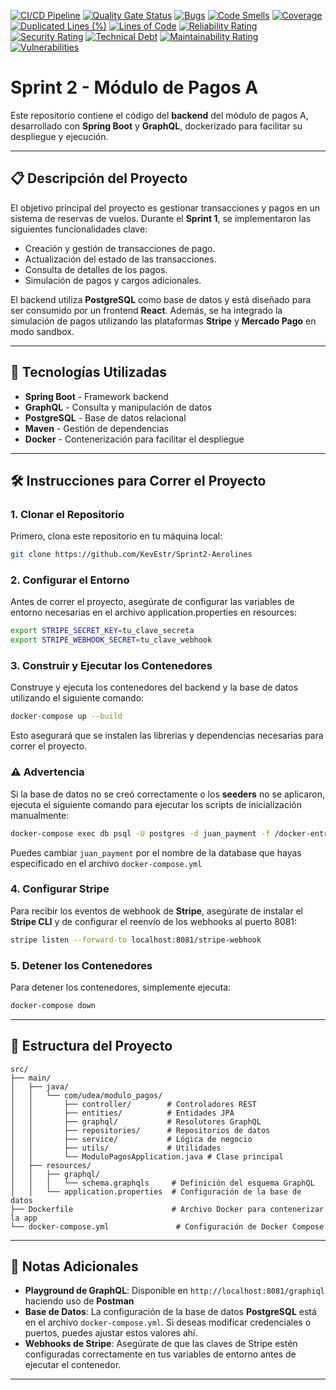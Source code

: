 [![CI/CD Pipeline](https://github.com/mono789/Flight-Payment/actions/workflows/build.yml/badge.svg)](https://github.com/mono789/Flight-Payment/actions/workflows/build.yml)
[![Quality Gate Status](https://sonarcloud.io/api/project_badges/measure?project=mono789_Flight-Payment&metric=alert_status)](https://sonarcloud.io/summary/new_code?id=mono789_Flight-Payment)
[![Bugs](https://sonarcloud.io/api/project_badges/measure?project=mono789_Flight-Payment&metric=bugs)](https://sonarcloud.io/summary/new_code?id=mono789_Flight-Payment)
[![Code Smells](https://sonarcloud.io/api/project_badges/measure?project=mono789_Flight-Payment&metric=code_smells)](https://sonarcloud.io/summary/new_code?id=mono789_Flight-Payment)
[![Coverage](https://sonarcloud.io/api/project_badges/measure?project=mono789_Flight-Payment&metric=coverage)](https://sonarcloud.io/summary/new_code?id=mono789_Flight-Payment)
[![Duplicated Lines (%)](https://sonarcloud.io/api/project_badges/measure?project=mono789_Flight-Payment&metric=duplicated_lines_density)](https://sonarcloud.io/summary/new_code?id=mono789_Flight-Payment)
[![Lines of Code](https://sonarcloud.io/api/project_badges/measure?project=mono789_Flight-Payment&metric=ncloc)](https://sonarcloud.io/summary/new_code?id=mono789_Flight-Payment)
[![Reliability Rating](https://sonarcloud.io/api/project_badges/measure?project=mono789_Flight-Payment&metric=reliability_rating)](https://sonarcloud.io/summary/new_code?id=mono789_Flight-Payment)
[![Security Rating](https://sonarcloud.io/api/project_badges/measure?project=mono789_Flight-Payment&metric=security_rating)](https://sonarcloud.io/summary/new_code?id=mono789_Flight-Payment)
[![Technical Debt](https://sonarcloud.io/api/project_badges/measure?project=mono789_Flight-Payment&metric=sqale_index)](https://sonarcloud.io/summary/new_code?id=mono789_Flight-Payment)
[![Maintainability Rating](https://sonarcloud.io/api/project_badges/measure?project=mono789_Flight-Payment&metric=sqale_rating)](https://sonarcloud.io/summary/new_code?id=mono789_Flight-Payment)
[![Vulnerabilities](https://sonarcloud.io/api/project_badges/measure?project=mono789_Flight-Payment&metric=vulnerabilities)](https://sonarcloud.io/summary/new_code?id=mono789_Flight-Payment)

# Sprint 2 - Módulo de Pagos A

Este repositorio contiene el código del **backend** del módulo de pagos A, desarrollado con **Spring Boot** y **GraphQL**, dockerizado para facilitar su despliegue y ejecución.

---

## 📋 Descripción del Proyecto

El objetivo principal del proyecto es gestionar transacciones y pagos en un sistema de reservas de vuelos. Durante el **Sprint 1**, se implementaron las siguientes funcionalidades clave:

- Creación y gestión de transacciones de pago.
- Actualización del estado de las transacciones.
- Consulta de detalles de los pagos.
- Simulación de pagos y cargos adicionales.

El backend utiliza **PostgreSQL** como base de datos y está diseñado para ser consumido por un frontend **React**. Además, se ha integrado la simulación de pagos utilizando las plataformas **Stripe** y **Mercado Pago** en modo sandbox.

---

## 🚀 Tecnologías Utilizadas

- **Spring Boot** - Framework backend
- **GraphQL** - Consulta y manipulación de datos
- **PostgreSQL** - Base de datos relacional
- **Maven** - Gestión de dependencias
- **Docker** - Contenerización para facilitar el despliegue

---

## 🛠️ Instrucciones para Correr el Proyecto

### 1. Clonar el Repositorio

Primero, clona este repositorio en tu máquina local:

```bash
git clone https://github.com/KevEstr/Sprint2-Aerolines
```


### 2. Configurar el Entorno

Antes de correr el proyecto, asegúrate de configurar las variables de entorno necesarias en el archivo application.properties en resources:

```bash
export STRIPE_SECRET_KEY=tu_clave_secreta
export STRIPE_WEBHOOK_SECRET=tu_clave_webhook
```

### 3. Construir y Ejecutar los Contenedores

Construye y ejecuta los contenedores del backend y la base de datos utilizando el siguiente comando:

```bash
docker-compose up --build
```
Esto asegurará que se instalen las librerias y dependencias necesarias para correr el proyecto.

### ⚠️ Advertencia

Si la base de datos no se creó correctamente o los **seeders** no se aplicaron, ejecuta el siguiente comando para ejecutar los scripts de inicialización manualmente:

```bash
docker-compose exec db psql -U postgres -d juan_payment -f /docker-entrypoint-initdb.d/data.sql
```

Puedes cambiar `juan_payment` por el nombre de la database que hayas especificado en el archivo `docker-compose.yml`

### 4. Configurar Stripe

Para recibir los eventos de webhook de **Stripe**, asegúrate de instalar el **Stripe CLI** y de configurar el reenvío de los webhooks al puerto 8081:

```bash
stripe listen --forward-to localhost:8081/stripe-webhook
```

### 5. Detener los Contenedores

Para detener los contenedores, simplemente ejecuta:

```bash
docker-compose down
```

---

## 📂 Estructura del Proyecto

```
src/
├── main/
│   ├── java/
│   │   └── com/udea/modulo_pagos/
│   │       ├── controller/        # Controladores REST
│   │       ├── entities/          # Entidades JPA
│   │       ├── graphql/           # Resolutores GraphQL
│   │       ├── repositories/      # Repositorios de datos
│   │       ├── service/           # Lógica de negocio
│   │       ├── utils/             # Utilidades
│   │       └── ModuloPagosApplication.java # Clase principal
│   ├── resources/
│   │   ├── graphql/
│   │   │   └── schema.graphqls     # Definición del esquema GraphQL
│   │   └── application.properties  # Configuración de la base de datos
├── Dockerfile                      # Archivo Docker para contenerizar la app
└── docker-compose.yml               # Configuración de Docker Compose
```

---

## 📝 Notas Adicionales

- **Playground de GraphQL**: Disponible en `http://localhost:8081/graphiql` haciendo uso de **Postman**
- **Base de Datos**: La configuración de la base de datos **PostgreSQL** está en el archivo `docker-compose.yml`. Si deseas modificar credenciales o puertos, puedes ajustar estos valores ahí.
- **Webhooks de Stripe**: Asegúrate de que las claves de Stripe estén configuradas correctamente en tus variables de entorno antes de ejecutar el contenedor.

---
